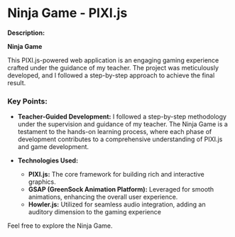 # Ninja Game - PIXI.js

**Description:**

**Ninja Game**

This PIXI.js-powered web application is an engaging gaming experience crafted under the guidance of my teacher. The project was meticulously developed, and I followed a step-by-step approach to achieve the final result.

### Key Points:

- **Teacher-Guided Development:** I followed a step-by-step methodology under the supervision and guidance of my teacher. The Ninja Game is a testament to the hands-on learning process, where each phase of development contributes to a comprehensive understanding of PIXI.js and game development.

- **Technologies Used:**
  - **PIXI.js:** The core framework for building rich and interactive graphics.
  - **GSAP (GreenSock Animation Platform):** Leveraged for smooth animations, enhancing the overall user experience.
  - **Howler.js:** Utilized for seamless audio integration, adding an auditory dimension to the gaming experience

Feel free to explore the Ninja Game.
